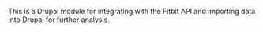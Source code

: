 This is a Drupal module for integrating with the Fitbit API and importing data into Drupal for further analysis.